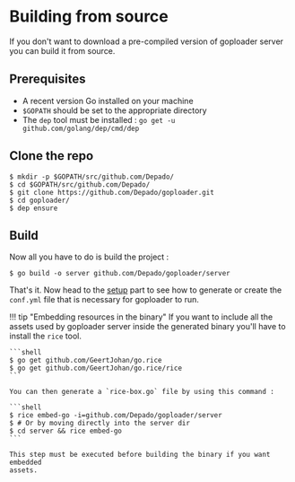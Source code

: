 # Building from source

If you don't want to download a pre-compiled version of goploader server you can
build it from source.

## Prerequisites

- A recent version Go installed on your machine
- `$GOPATH` should be set to the appropriate directory
- The `dep` tool must be installed : `go get -u github.com/golang/dep/cmd/dep`

## Clone the repo

```shell
$ mkdir -p $GOPATH/src/github.com/Depado/
$ cd $GOPATH/src/github.com/Depado/
$ git clone https://github.com/Depado/goploader.git
$ cd goploader/
$ dep ensure
```

## Build 

Now all you have to do is build the project :

```shell
$ go build -o server github.com/Depado/goploader/server
```

That's it. Now head to the [setup](install.md) part to see how to
generate or create the `conf.yml` file that is necessary for goploader to run.

!!! tip "Embedding resources in the binary"
    If you want to include all the assets used by goploader server inside the
    generated binary you'll have to install the `rice` tool.

    ```shell
    $ go get github.com/GeertJohan/go.rice
    $ go get github.com/GeertJohan/go.rice/rice
    ```

    You can then generate a `rice-box.go` file by using this command :

    ```shell
    $ rice embed-go -i=github.com/Depado/goploader/server
    $ # Or by moving directly into the server dir
    $ cd server && rice embed-go
    ```

    This step must be executed before building the binary if you want embedded
    assets.
